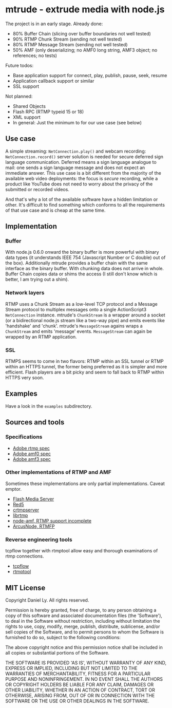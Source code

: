 # mtrude - extrude media with node.js

The project is in an early stage. Already done:

- 80% Buffer Chain (slicing over buffer boundaries not well tested)
- 90% RTMP Chunk Stream (sending not well tested)
- 80% RTMP Message Stream (sending not well tested)
- 50% AMF (only deserializing; no AMF0 long string, AMF3 object; no
references; no tests)

Future todos:

- Base application support for connect, play, publish, pause, seek, resume
- Application callback support or similar
- SSL support

Not planned:

- Shared Objects
- Flash RPC (RTMP typeid 15 or 18)
- XML support
- In general: Just the minimum to for our use case (see below)

## Use case

A simple streaming: `NetConnection.play()` and webcam recording: `NetConnection.record()`
server solution is needed for secure deferred sign language communication. Deferred means
a sign language analogue to mail: one sends a sign language message and does not expect
an immediate answer. This use case is a bit different from the majority of the available
web video deployments: the focus is *secure* recording, while a product like YouTube does
not need to worry about the privacy of the submitted or recorded videos.

And that's why a lot of the available software have a hidden limitation or other. It's
difficult to find something which conforms to all the requirements of that use case and
is cheap at the same time.

## Implementation

### Buffer

With node.js 0.6.0 onward the binary buffer is more powerful with binary data types (it
understands IEEE 754 (Javascript Number or C double) out of the box). Additionally mtrude
provides a buffer chain with the same interface as the binary buffer. With chunking data
does not arrive in whole. Buffer Chain copies data or shims the access (I still don't
know which is better, I am trying out a shim).

### Network layers

RTMP uses a Chunk Stream as a low-level TCP protocol and a Message Stream protocol
to multiplex messages onto a single ActionScript3 `NetConnection` instance.
mtrude's `ChunkStream` is a wrapper around a socket (or a bidirectional node.js
stream like a two-way pipe) and emits events like 'handshake' and 'chunk'.
mtrude's `MessageStream` agains wraps a `ChunkStream` and
emits 'message' events. `MessageStream` can again be wrapped by an RTMP
application.

### SSL

RTMPS seems to come in two flavors: RTMP within an SSL tunnel or RTMP within an HTTPS
tunnel, the former being preferred as it is simpler and more efficient. Flash players
are a bit picky and seem to fall back to RTMP within HTTPS very soon.

## Examples

Have a look in the `examples` subdirectory.

## Sources and tools

### Specifications

- [Adobe rtmp spec](http://wwwimages.adobe.com/www.adobe.com/content/dam/Adobe/en/devnet/rtmp/pdf/rtmp_specification_1.0.pdf)
- [Adobe amf0 spec](http://opensource.adobe.com/wiki/download/attachments/1114283/amf0_spec_121207.pdf)
- [Adobe amf3 spec](http://opensource.adobe.com/wiki/download/attachments/1114283/amf3_spec_05_05_08.pdf)

### Other implementations of RTMP and AMF

Sometimes these implementations are only partial implementations. Caveat emptor.

- [Flash Media Server](http://www.adobe.com/products/flashmediaserver/)
- [Red5](http://red5.org)
- [crtmpserver](http://rtmpd.com)
- [librtmp](http://coderepos.org/share/browser/lang/c/librtmp/rtmp.c)
- [node-amf, RTMP support incomplete](http://timwhitlock.info/blog/2010/08/07/node-amf-and-node-rtmp)
- [ArcusNode, RTMFP](https://github.com/OpenRTMFP/ArcusNode)

### Reverse engineering tools

tcpflow together with rtmptool allow easy and thorough examinations of rtmp connections.

- [tcpflow](http://afflib.org/software/tcpflow)
- [rtmptool](https://bitbucket.org/intgr/rtmptool)

## MIT License

 Copyright Daniel Ly. All rights reserved.

 Permission is hereby granted, free of charge, to any person obtaining
 a copy of this software and associated documentation files (the
 'Software'), to deal in the Software without restriction, including
 without limitation the rights to use, copy, modify, merge, publish,
 distribute, sublicense, and/or sell copies of the Software, and to
 permit persons to whom the Software is furnished to do so, subject to
 the following conditions:

 The above copyright notice and this permission notice shall be
 included in all copies or substantial portions of the Software.

 THE SOFTWARE IS PROVIDED 'AS IS', WITHOUT WARRANTY OF ANY KIND,
 EXPRESS OR IMPLIED, INCLUDING BUT NOT LIMITED TO THE WARRANTIES OF
 MERCHANTABILITY, FITNESS FOR A PARTICULAR PURPOSE AND NONINFRINGEMENT.
 IN NO EVENT SHALL THE AUTHORS OR COPYRIGHT HOLDERS BE LIABLE FOR ANY
 CLAIM, DAMAGES OR OTHER LIABILITY, WHETHER IN AN ACTION OF CONTRACT,
 TORT OR OTHERWISE, ARISING FROM, OUT OF OR IN CONNECTION WITH THE
 SOFTWARE OR THE USE OR OTHER DEALINGS IN THE SOFTWARE.